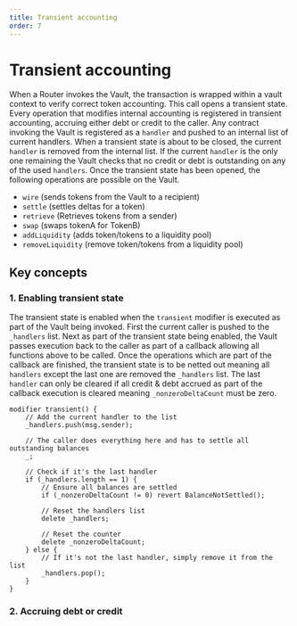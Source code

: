 ```yaml
---
title: Transient accounting
order: 7
---
```


# Transient accounting
When a Router invokes the Vault, the transaction is wrapped within a vault context to verify correct token accounting. This call opens a transient state. Every operation that modifies internal accounting is registered in transient accounting, accruing either debt or credit to the caller. Any contract invoking the Vault is registered as a `handler` and pushed to an internal list of current handlers. When a transient state is about to be closed, the current `handler` is removed from the internal list. If the current `handler` is the only one remaining the Vault checks that no credit or debt is outstanding on any of the used `handlers`. Once the transient state has been opened, the following operations are possible on the Vault.

- `wire` (sends tokens from the Vault to a recipient)
- `settle` (settles deltas for a token)
- `retrieve` (Retrieves tokens from a sender)
- `swap` (swaps tokenA for TokenB)
- `addLiquidity` (adds token/tokens to a liquidity pool)
- `removeLiquidity` (remove token/tokens from a liquidity pool)

## Key concepts

### 1. Enabling transient state
The transient state is enabled when the `transient` modifier is executed as part of the Vault being invoked. First the current caller is pushed to the `_handlers` list. Next as part of the transient state being enabled, the Vault passes execution back to the caller as part of a callback allowing all functions above to be called. Once the operations which are part of the callback are finished, the transient state is to be netted out meaning all `handlers` except the last one are removed the `_handlers` list. The last `handler` can only be cleared if all credit & debt accrued as part of the callback execution is cleared meaning `_nonzeroDeltaCount` must be zero.
```
modifier transient() {
    // Add the current handler to the list
    _handlers.push(msg.sender);

    // The caller does everything here and has to settle all outstanding balances
    _;

    // Check if it's the last handler
    if (_handlers.length == 1) {
        // Ensure all balances are settled
        if (_nonzeroDeltaCount != 0) revert BalanceNotSettled();

        // Reset the handlers list
        delete _handlers;

        // Reset the counter
        delete _nonzeroDeltaCount;
    } else {
        // If it's not the last handler, simply remove it from the list
        _handlers.pop();
    }
}
```

### 2. Accruing debt or credit
